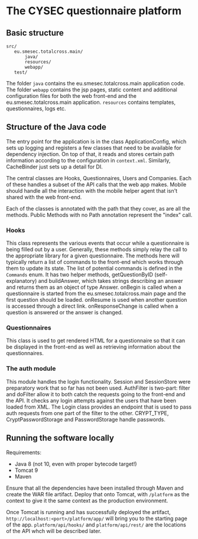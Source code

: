 # The CYSEC questionnaire platform

## Basic structure

```
src/
   eu.smesec.totalcross.main/
       java/
       resources/
       webapp/
   test/
```

The folder `java` contains the eu.smesec.totalcross.main application code.
The folder `webapp` contains the jsp pages, static content and additional configuration files for both the web front-end and the eu.smesec.totalcross.main application.
`resources` contains templates, questionnaires, logs etc.

## Structure of the Java code

The entry point for the application is in the class ApplicationConfig, which sets up logging and registers a few classes that need to be available for dependency injection.
On top of that, it reads and stores certain path information according to the configuration in `context.xml`. Similarly, CacheBinder just sets up a detail for DI.

The central classes are Hooks, Questionnaires, Users and Companies. Each of these handles a subset of the API calls that the web app makes. Mobile should handle all the interaction with the mobile helper agent that isn't shared with the web front-end. 

Each of the classes is annotated with the path that they cover, as are all the methods. Public Methods with no Path annotation represent the "index" call.

### Hooks
This class represents the various events that occur while a questionnaire is being filled out by a user. Generally, these methods simply relay the call to the appropriate library for a given questionnaire. The methods here will typically return a list of commands to the front-end which works through them to update its state. The list of potential commands is defined in the `Commands` enum.
It has two helper methods, getQuestionByID (self-explanatory) and buildAnswer, which takes strings describing an answer and returns them as an object of type Answer.
onBegin is called when a questionnaire is started from the eu.smesec.totalcross.main page and the first question should be loaded.
onResume is used when another question is accessed through a direct link.
onResponseChange is called when a question is answered or the answer is changed.

### Questionnaires

This class is used to get rendered HTML for a questionnaire so that it can be displayed in the front-end as well as retrieving information about the questionnaires.

### The auth module

This module handles the login functionality. Session and SessionStore were preparatory work that so far has not been used.
AuthFilter is two-part: filter and doFilter allow it to both catch the requests going to the front-end and the API. It checks any login attempts against the users that have been loaded from XML. The Login class provides an endpoint that is used to pass auth requests from one part of the filter to the other.
CRYPT_TYPE, CryptPasswordStorage and PasswordStorage handle passwords.

## Running the software locally

Requirements:

* Java 8 (not 10, even with proper bytecode target!)
* Tomcat 9
* Maven

Ensure that all the dependencies have been installed through Maven and create the WAR file artifact. Deploy that onto Tomcat, with `/platform` as the context to give it the same context as the production environment.

Once Tomcat is running and has successfully deployed the artifact, `http://localhost:<port>/platform/app/` will bring you to the starting page of the app. `platform/api/hooks/` and `platform/api/rest/` are the locations of the API whch will be described later.
